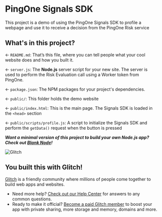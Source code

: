 # PingOne Signals SDK

This project is a demo of using the PingOne Signals SDK to profile a webpage and use it to receive a decision from the PingOne Risk service

## What's in this project?

← `README.md`: That’s this file, where you can tell people what your cool website does and how you built it.

← `server.js`: The **Node.js** server script for your new site. The server is used to perform the Risk Evaluation call using a Worker token from PingOne.

← `package.json`: The NPM packages for your project's dependencies.

← `public/`: This folder holds the demo website

← `public/index.html`: This is the main page. The Signals SDK is loaded in the `<head>` section

← `public/scripts/profile.js`: A script to initialize the Signals SDK and perform the `getData()` request when the button is pressed


___Want a minimal version of this project to build your own Node.js app? Check out [Blank Node](https://glitch.com/edit/#!/remix/glitch-blank-node)!___

![Glitch](https://cdn.glitch.com/a9975ea6-8949-4bab-addb-8a95021dc2da%2FLogo_Color.svg?v=1602781328576)

## You built this with Glitch!

[Glitch](https://glitch.com) is a friendly community where millions of people come together to build web apps and websites.

- Need more help? [Check out our Help Center](https://help.glitch.com/) for answers to any common questions.
- Ready to make it official? [Become a paid Glitch member](https://glitch.com/pricing) to boost your app with private sharing, more storage and memory, domains and more.
